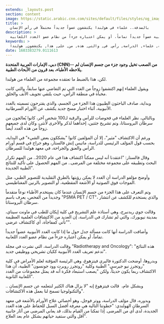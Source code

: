 ```yaml
--- 
extends: _layouts.post 
section: content 
image: https://static.arabic.cnn.com/sites/default/files/styles/og_image_v1/public/2020/10/22/images/download.jpeg?itok=RCewyszK 
title: > 
  بالصدفة.. علماء في هولندا يكتشفون عضواً جديداً محتملاً في رأس الإنسان 
description: > 
  ويقول العلماء إنهم اكتشفوا زوجاً من الغدد التي تم التغاضي عنها سابقاً، والتي كانت مخبأة في منطقة الرأس، حيث يلتقي تجويف الأنف والحلق.وبالتالي، نظر العلماء في فحوصات للرأس والرقبة لـ100 شخص آخر، كانوا يُعالجون من سرطان البروستاتا، وتم تشريح جثتين، إحداهما لذكر والأخرى لأنثى، وكان لدى جميعهم زوجاً من هذه الغدد أيضاً.وقال فالستار: "اعتقدنا أنه ليس ممكناً اكتشاف هذا في عام 2020.. من المهم تكرار البحث وتطبيقه على مجموعة مختلفة من المرضى.. من المهم الحصول على تأكيد للنتائج الطبية الجديدة".وأوضح مؤلفو الدراسة أن الغدد لا يمكن رؤيتها بالطرق التقليدية للتصوير الطبي، مثل الموجات فوق الصوتية أو الأشعة المقطعية، أو التصوير بالرنين المغناطيسي.وأضافت الدراسة أنها كانت مسألة جدل حول ما إذا كانت الغدد الأنبوبية عضواً جديداً تماماً، أو يمكن اعتباره جزءاً من نظام عضو الغدد اللعابية. 
keywords: > 
  محتملا, أن, عضوا, الإنسان, الغدد, جديدا, كانت, بالصدفة, علماء, الدراسة, رأس, في, والتي, هذه, من, على, هذا, يكتشفون, هولندا 
date: 1603383279.0111613 
--- 
```

<div><p><strong>&#1583;&#1576;&#1610;&#1548; &#1575;&#1604;&#1573;&#1605;&#1575;&#1585;&#1575;&#1578; &#1575;&#1604;&#1593;&#1585;&#1576;&#1610;&#1577; &#1575;&#1604;&#1605;&#1578;&#1581;&#1583;&#1577; (CNN)-- &#1605;&#1606; &#1575;&#1604;&#1589;&#1593;&#1576; &#1578;&#1582;&#1610;&#1604; &#1608;&#1580;&#1608;&#1583; &#1580;&#1586;&#1569; &#1605;&#1606; &#1580;&#1587;&#1605; &#1575;&#1604;&#1573;&#1606;&#1587;&#1575;&#1606; &#1604;&#1605; &#1610;&#1604;&#1575;&#1581;&#1592;&#1607; &#1575;&#1604;&#1571;&#1591;&#1576;&#1575;&#1569;&#1548; &#1576;&#1593;&#1583; &#1602;&#1585;&#1608;&#1606; &#1605;&#1606; &#1575;&#1604;&#1571;&#1576;&#1581;&#1575;&#1579; &#1575;&#1604;&#1591;&#1576;&#1610;&#1577;.</strong></p>&#13;
&#13;
<p>&#1604;&#1603;&#1606;&#1548; &#1607;&#1584;&#1575; &#1576;&#1575;&#1604;&#1590;&#1576;&#1591; &#1605;&#1575; &#1578;&#1593;&#1578;&#1602;&#1583;&#1607; &#1605;&#1580;&#1605;&#1608;&#1593;&#1577; &#1605;&#1606; &#1575;&#1604;&#1593;&#1604;&#1605;&#1575;&#1569; &#1605;&#1606; &#1607;&#1608;&#1604;&#1606;&#1583;&#1575;.</p>&#13;
&#13;
<p>&#1608;&#1610;&#1602;&#1608;&#1604; &#1575;&#1604;&#1593;&#1604;&#1605;&#1575;&#1569; &#1573;&#1606;&#1607;&#1605; &#1575;&#1603;&#1578;&#1588;&#1601;&#1608;&#1575; &#1586;&#1608;&#1580;&#1575;&#1611; &#1605;&#1606; &#1575;&#1604;&#1594;&#1583;&#1583; &#1575;&#1604;&#1578;&#1610; &#1578;&#1605; &#1575;&#1604;&#1578;&#1594;&#1575;&#1590;&#1610; &#1593;&#1606;&#1607;&#1575; &#1587;&#1575;&#1576;&#1602;&#1575;&#1611;&#1548; &#1608;&#1575;&#1604;&#1578;&#1610; &#1603;&#1575;&#1606;&#1578; &#1605;&#1582;&#1576;&#1571;&#1577; &#1601;&#1610; &#1605;&#1606;&#1591;&#1602;&#1577; &#1575;&#1604;&#1585;&#1571;&#1587;&#1548; &#1581;&#1610;&#1579; &#1610;&#1604;&#1578;&#1602;&#1610; &#1578;&#1580;&#1608;&#1610;&#1601; &#1575;&#1604;&#1571;&#1606;&#1601; &#1608;&#1575;&#1604;&#1581;&#1604;&#1602;.</p>&#13;
&#13;
<p>&#1608;&#1576;&#1583;&#1575;&#1610;&#1577;&#1548; &#1589;&#1575;&#1583;&#1601; &#1575;&#1604;&#1576;&#1575;&#1581;&#1579;&#1608;&#1606; &#1575;&#1604;&#1591;&#1576;&#1610;&#1608;&#1606; &#1607;&#1584;&#1575; &#1575;&#1604;&#1580;&#1586;&#1569; &#1605;&#1606; &#1575;&#1604;&#1580;&#1587;&#1605;&#1548; &#1608;&#1575;&#1604;&#1584;&#1610; &#1610;&#1602;&#1578;&#1585;&#1581;&#1608;&#1606; &#1578;&#1587;&#1605;&#1610;&#1578;&#1607; &#1576;&#1575;&#1604;&#1594;&#1583;&#1583; &#1575;&#1604;&#1571;&#1606;&#1576;&#1608;&#1576;&#1610;&#1577;&#1548; &#1571;&#1579;&#1606;&#1575;&#1569; &#1575;&#1582;&#1578;&#1576;&#1575;&#1585; &#1605;&#1587;&#1581; &#1580;&#1583;&#1610;&#1583; &#1610;&#1603;&#1588;&#1601; &#1593;&#1606; &#1575;&#1604;&#1571;&#1608;&#1585;&#1575;&#1605; &#1575;&#1604;&#1587;&#1585;&#1591;&#1575;&#1606;&#1610;&#1577;.</p>&#13;
&#13;
<p>&#1608;&#1576;&#1575;&#1604;&#1578;&#1575;&#1604;&#1610;&#1548; &#1606;&#1592;&#1585; &#1575;&#1604;&#1593;&#1604;&#1605;&#1575;&#1569; &#1601;&#1610; &#1601;&#1581;&#1608;&#1589;&#1575;&#1578; &#1604;&#1604;&#1585;&#1571;&#1587; &#1608;&#1575;&#1604;&#1585;&#1602;&#1576;&#1577; &#1604;&#1600;100 &#1588;&#1582;&#1589; &#1570;&#1582;&#1585;&#1548; &#1603;&#1575;&#1606;&#1608;&#1575; &#1610;&#1615;&#1593;&#1575;&#1604;&#1580;&#1608;&#1606; &#1605;&#1606; &#1587;&#1585;&#1591;&#1575;&#1606; &#1575;&#1604;&#1576;&#1585;&#1608;&#1587;&#1578;&#1575;&#1578;&#1575;&#1548; &#1608;&#1578;&#1605; &#1578;&#1588;&#1585;&#1610;&#1581; &#1580;&#1579;&#1578;&#1610;&#1606;&#1548; &#1573;&#1581;&#1583;&#1575;&#1607;&#1605;&#1575; &#1604;&#1584;&#1603;&#1585; &#1608;&#1575;&#1604;&#1571;&#1582;&#1585;&#1609; &#1604;&#1571;&#1606;&#1579;&#1609;&#1548; &#1608;&#1603;&#1575;&#1606; &#1604;&#1583;&#1609; &#1580;&#1605;&#1610;&#1593;&#1607;&#1605; &#1586;&#1608;&#1580;&#1575;&#1611; &#1605;&#1606; &#1607;&#1584;&#1607; &#1575;&#1604;&#1594;&#1583;&#1583; &#1571;&#1610;&#1590;&#1575;&#1611;.</p>&#13;
&#13;
<p>&#1608;&#1585;&#1594;&#1605; &#1571;&#1606; &#1575;&#1604;&#1575;&#1603;&#1578;&#1588;&#1575;&#1601; "&#1605;&#1579;&#1610;&#1585;"&#1548; &#1573;&#1604;&#1575; &#1571;&#1606; &#1575;&#1604;&#1605;&#1572;&#1604;&#1601;&#1610;&#1606; &#1603;&#1575;&#1606;&#1608;&#1575; "&#1610;&#1588;&#1603;&#1603;&#1608;&#1606; &#1576;&#1593;&#1590; &#1575;&#1604;&#1588;&#1610;&#1569;" &#1601;&#1610; &#1575;&#1604;&#1576;&#1583;&#1575;&#1610;&#1577;&#1548; &#1576;&#1581;&#1587;&#1576; &#1602;&#1608;&#1604; &#1575;&#1604;&#1605;&#1572;&#1604;&#1601; &#1575;&#1604;&#1585;&#1574;&#1610;&#1587;&#1610; &#1604;&#1604;&#1583;&#1585;&#1575;&#1587;&#1577;&#1548; &#1605;&#1575;&#1578;&#1610;&#1587; &#1573;&#1578;&#1588; &#1601;&#1575;&#1604;&#1587;&#1578;&#1575;&#1585;&#1548; &#1608;&#1607;&#1608; &#1580;&#1585;&#1575;&#1581; &#1601;&#1610; &#1602;&#1587;&#1605; &#1571;&#1608;&#1585;&#1575;&#1605; &#1575;&#1604;&#1585;&#1571;&#1587; &#1608;&#1575;&#1604;&#1593;&#1606;&#1602; &#1608;&#1575;&#1604;&#1580;&#1585;&#1575;&#1581;&#1577;&#1548; &#1601;&#1610; &#1605;&#1593;&#1607;&#1583; &#1607;&#1608;&#1604;&#1606;&#1583;&#1575; &#1604;&#1604;&#1587;&#1585;&#1591;&#1575;&#1606;.</p>&#13;
&#13;
<p>&#1608;&#1602;&#1575;&#1604; &#1601;&#1575;&#1604;&#1587;&#1578;&#1575;&#1585;: "&#1575;&#1593;&#1578;&#1602;&#1583;&#1606;&#1575; &#1571;&#1606;&#1607; &#1604;&#1610;&#1587; &#1605;&#1605;&#1603;&#1606;&#1575;&#1611; &#1575;&#1603;&#1578;&#1588;&#1575;&#1601; &#1607;&#1584;&#1575; &#1601;&#1610; &#1593;&#1575;&#1605; 2020.. &#1605;&#1606; &#1575;&#1604;&#1605;&#1607;&#1605; &#1578;&#1603;&#1585;&#1575;&#1585; &#1575;&#1604;&#1576;&#1581;&#1579; &#1608;&#1578;&#1591;&#1576;&#1610;&#1602;&#1607; &#1593;&#1604;&#1609; &#1605;&#1580;&#1605;&#1608;&#1593;&#1577; &#1605;&#1582;&#1578;&#1604;&#1601;&#1577; &#1605;&#1606; &#1575;&#1604;&#1605;&#1585;&#1590;&#1609;.. &#1605;&#1606; &#1575;&#1604;&#1605;&#1607;&#1605; &#1575;&#1604;&#1581;&#1589;&#1608;&#1604; &#1593;&#1604;&#1609; &#1578;&#1571;&#1603;&#1610;&#1583; &#1604;&#1604;&#1606;&#1578;&#1575;&#1574;&#1580; &#1575;&#1604;&#1591;&#1576;&#1610;&#1577; &#1575;&#1604;&#1580;&#1583;&#1610;&#1583;&#1577;".</p>&#13;
&#13;
<p>&#1608;&#1571;&#1608;&#1590;&#1581; &#1605;&#1572;&#1604;&#1601;&#1608; &#1575;&#1604;&#1583;&#1585;&#1575;&#1587;&#1577; &#1571;&#1606; &#1575;&#1604;&#1594;&#1583;&#1583; &#1604;&#1575; &#1610;&#1605;&#1603;&#1606; &#1585;&#1572;&#1610;&#1578;&#1607;&#1575; &#1576;&#1575;&#1604;&#1591;&#1585;&#1602; &#1575;&#1604;&#1578;&#1602;&#1604;&#1610;&#1583;&#1610;&#1577; &#1604;&#1604;&#1578;&#1589;&#1608;&#1610;&#1585; &#1575;&#1604;&#1591;&#1576;&#1610;&#1548; &#1605;&#1579;&#1604; &#1575;&#1604;&#1605;&#1608;&#1580;&#1575;&#1578; &#1601;&#1608;&#1602; &#1575;&#1604;&#1589;&#1608;&#1578;&#1610;&#1577; &#1571;&#1608; &#1575;&#1604;&#1571;&#1588;&#1593;&#1577; &#1575;&#1604;&#1605;&#1602;&#1591;&#1593;&#1610;&#1577;&#1548; &#1571;&#1608; &#1575;&#1604;&#1578;&#1589;&#1608;&#1610;&#1585; &#1576;&#1575;&#1604;&#1585;&#1606;&#1610;&#1606; &#1575;&#1604;&#1605;&#1594;&#1606;&#1575;&#1591;&#1610;&#1587;&#1610;.</p>&#13;
&#13;
<p>&#1608;&#1578;&#1605; &#1575;&#1604;&#1578;&#1593;&#1585;&#1601; &#1593;&#1604;&#1609; &#1607;&#1584;&#1575; &#1575;&#1604;&#1580;&#1586;&#1569; &#1605;&#1606; &#1580;&#1587;&#1605; &#1575;&#1604;&#1573;&#1606;&#1587;&#1575;&#1606; &#1593;&#1606;&#1583;&#1605;&#1575; &#1603;&#1575;&#1606; &#1610;&#1587;&#1578;&#1582;&#1583;&#1605; &#1575;&#1604;&#1571;&#1591;&#1576;&#1575;&#1569; &#1606;&#1608;&#1593;&#1575;&#1611; &#1605;&#1578;&#1602;&#1583;&#1605;&#1575;&#1611; &#1608;&#1580;&#1583;&#1610;&#1583;&#1575;&#1611; &#1605;&#1606; &#1575;&#1604;&#1601;&#1581;&#1589;&#1548; &#1610;&#1593;&#1585;&#1601; &#1576;&#1575;&#1587;&#1605; "PSMA PET / CT"&#1548; &#1608;&#1575;&#1604;&#1584;&#1610; &#1610;&#1587;&#1578;&#1582;&#1583;&#1605; &#1604;&#1604;&#1603;&#1588;&#1601; &#1593;&#1606; &#1575;&#1606;&#1578;&#1588;&#1575;&#1585; &#1587;&#1585;&#1591;&#1575;&#1606; &#1575;&#1604;&#1576;&#1585;&#1608;&#1587;&#1578;&#1575;&#1578;&#1575;.</p>&#13;
&#13;
<p>&#1608;&#1602;&#1575;&#1604;&#1578; &#1580;&#1608;&#1610; &#1585;&#1610;&#1583;&#1606;&#1576;&#1585;&#1580;&#1548; &#1608;&#1607;&#1610; &#1571;&#1587;&#1578;&#1575;&#1584;&#1577; &#1593;&#1604;&#1605; &#1575;&#1604;&#1578;&#1588;&#1585;&#1610;&#1581; &#1601;&#1610; &#1603;&#1604;&#1610;&#1577; &#1573;&#1610;&#1603;&#1575;&#1606; &#1604;&#1604;&#1591;&#1576; &#1601;&#1610; &#1605;&#1575;&#1608;&#1606;&#1578; &#1587;&#1610;&#1606;&#1575;&#1610;&#1548; &#1576;&#1605;&#1583;&#1610;&#1606;&#1577; &#1606;&#1610;&#1608;&#1610;&#1608;&#1585;&#1603;&#1548; &#1608;&#1575;&#1604;&#1578;&#1610; &#1604;&#1605; &#1578;&#1588;&#1575;&#1585;&#1603; &#1601;&#1610; &#1575;&#1604;&#1583;&#1585;&#1575;&#1587;&#1577;&#1548; &#1573;&#1606; &#1575;&#1604;&#1593;&#1583;&#1610;&#1583; &#1605;&#1606; &#1575;&#1604;&#1575;&#1603;&#1578;&#1588;&#1575;&#1601;&#1575;&#1578; &#1575;&#1604;&#1593;&#1604;&#1605;&#1610;&#1577; &#1575;&#1604;&#1593;&#1592;&#1610;&#1605;&#1577; "&#1578;&#1571;&#1578;&#1610; &#1603;&#1605;&#1601;&#1575;&#1580;&#1571;&#1577;&#1548; &#1571;&#1610; &#1603;&#1575;&#1603;&#1578;&#1588;&#1575;&#1601; &#1593;&#1585;&#1590;&#1610;".</p>&#13;
&#13;
<p>&#1608;&#1571;&#1590;&#1575;&#1601;&#1578; &#1575;&#1604;&#1583;&#1585;&#1575;&#1587;&#1577; &#1571;&#1606;&#1607;&#1575; &#1603;&#1575;&#1606;&#1578; &#1605;&#1587;&#1571;&#1604;&#1577; &#1580;&#1583;&#1604; &#1581;&#1608;&#1604; &#1605;&#1575; &#1573;&#1584;&#1575; &#1603;&#1575;&#1606;&#1578; &#1575;&#1604;&#1594;&#1583;&#1583; &#1575;&#1604;&#1571;&#1606;&#1576;&#1608;&#1576;&#1610;&#1577; &#1593;&#1590;&#1608;&#1575;&#1611; &#1580;&#1583;&#1610;&#1583;&#1575;&#1611; &#1578;&#1605;&#1575;&#1605;&#1575;&#1611;&#1548; &#1571;&#1608; &#1610;&#1605;&#1603;&#1606; &#1575;&#1593;&#1578;&#1576;&#1575;&#1585;&#1607; &#1580;&#1586;&#1569;&#1575;&#1611; &#1605;&#1606; &#1606;&#1592;&#1575;&#1605; &#1593;&#1590;&#1608; &#1575;&#1604;&#1594;&#1583;&#1583; &#1575;&#1604;&#1604;&#1593;&#1575;&#1576;&#1610;&#1577;.</p>&#13;
&#13;
<p>&#1608;&#1602;&#1575;&#1604;&#1578; &#1575;&#1604;&#1583;&#1585;&#1575;&#1587;&#1577;&#1548; &#1575;&#1604;&#1578;&#1610; &#1606;&#1588;&#1585;&#1578; &#1601;&#1610; &#1605;&#1580;&#1604;&#1577; "Radiotherapy and Oncology": "&#1607;&#1584;&#1607; &#1575;&#1604;&#1606;&#1578;&#1575;&#1574;&#1580; &#1578;&#1583;&#1593;&#1605; &#1578;&#1593;&#1585;&#1610;&#1601; &#1575;&#1604;&#1594;&#1583;&#1583; &#1575;&#1604;&#1571;&#1606;&#1576;&#1608;&#1576;&#1610;&#1577; &#1603;&#1603;&#1610;&#1575;&#1606; &#1578;&#1588;&#1585;&#1610;&#1581;&#1610; &#1608;&#1608;&#1592;&#1610;&#1601;&#1610; &#1580;&#1583;&#1610;&#1583;".</p>&#13;
&#13;
<p>&#1608;&#1576;&#1583;&#1585;&#1608;&#1607;&#1575;&#1548; &#1571;&#1608;&#1590;&#1581;&#1578; &#1575;&#1604;&#1583;&#1603;&#1578;&#1608;&#1585;&#1577; &#1601;&#1575;&#1604;&#1610;&#1585;&#1610; &#1601;&#1610;&#1578;&#1586;&#1607;&#1608;&#1594;&#1548; &#1608;&#1607;&#1610; &#1575;&#1604;&#1585;&#1574;&#1610;&#1587;&#1577; &#1575;&#1604;&#1605;&#1572;&#1602;&#1578;&#1577; &#1604;&#1593;&#1604;&#1605; &#1575;&#1604;&#1571;&#1605;&#1585;&#1575;&#1590; &#1601;&#1610; &#1603;&#1604;&#1610;&#1577; "&#1585;&#1608;&#1578;&#1580;&#1585;&#1586; &#1606;&#1610;&#1608; &#1580;&#1610;&#1585;&#1587;&#1610;" &#1575;&#1604;&#1591;&#1576;&#1610;&#1577; &#1608;&#1603;&#1604;&#1610;&#1577; "&#1585;&#1608;&#1578;&#1580;&#1585;&#1586; &#1585;&#1608;&#1576;&#1585;&#1578; &#1608;&#1608;&#1583; &#1580;&#1608;&#1606;&#1587;&#1608;&#1606;" &#1575;&#1604;&#1591;&#1576;&#1610;&#1577;&#1548; &#1571;&#1606; &#1607;&#1584;&#1575; &#1575;&#1604;&#1575;&#1603;&#1578;&#1588;&#1575;&#1601; &#1585;&#1576;&#1605;&#1575; &#1610;&#1603;&#1608;&#1606; &#1581;&#1583;&#1610;&#1579;&#1575;&#1611;&#1548; &#1608;&#1604;&#1603;&#1606; "&#1610;&#1589;&#1593;&#1576; &#1575;&#1587;&#1578;&#1576;&#1593;&#1575;&#1583; &#1601;&#1603;&#1585;&#1577; &#1571;&#1606;&#1607;&#160;&#1602;&#1583; &#1610;&#1605;&#1579;&#1604;&#160;&#1605;&#1580;&#1605;&#1608;&#1593;&#1575;&#1578; &#1605;&#1606; &#1575;&#1604;&#1594;&#1583;&#1583; &#1575;&#1604;&#1604;&#1593;&#1575;&#1576;&#1610;&#1577; &#1575;&#1604;&#1579;&#1575;&#1606;&#1608;&#1610;&#1577;".</p>&#13;
&#13;
<p>&#1608;&#1576;&#1588;&#1603;&#1604; &#1593;&#1575;&#1605;&#1548;&#160; &#1602;&#1575;&#1604;&#1578; &#1601;&#1610;&#1578;&#1586;&#1607;&#1608;&#1594; &#1573;&#1606;&#1607; "&#1604;&#1575; &#1610;&#1586;&#1575;&#1604; &#1607;&#1606;&#1575;&#1603; &#1575;&#1604;&#1603;&#1579;&#1610;&#1585; &#1604;&#1606;&#1578;&#1593;&#1604;&#1605;&#1607; &#1593;&#1606; &#1580;&#1587;&#1605; &#1575;&#1604;&#1573;&#1606;&#1587;&#1575;&#1606; .. &#1608;&#1575;&#1604;&#1578;&#1603;&#1606;&#1608;&#1604;&#1608;&#1580;&#1610;&#1575; &#1578;&#1587;&#1605;&#1581; &#1604;&#1606;&#1575; &#1576;&#1593;&#1605;&#1604; &#1607;&#1584;&#1607; &#1575;&#1604;&#1575;&#1603;&#1578;&#1588;&#1575;&#1601;&#1575;&#1578;".</p>&#13;
&#13;
<p>&#1608;&#1576;&#1583;&#1608;&#1585;&#1607;&#1548; &#1602;&#1575;&#1604; &#1605;&#1572;&#1604;&#1601; &#1575;&#1604;&#1583;&#1585;&#1575;&#1587;&#1577;&#1548; &#1608;&#1608;&#1578;&#1585; &#1601;&#1608;&#1580;&#1604;&#1548; &#1608;&#1607;&#1608; &#1571;&#1582;&#1589;&#1575;&#1574;&#1610; &#1593;&#1604;&#1575;&#1580; &#1575;&#1604;&#1571;&#1608;&#1585;&#1575;&#1605; &#1576;&#1575;&#1604;&#1571;&#1588;&#1593;&#1577; &#1601;&#1610; &#1605;&#1593;&#1607;&#1583; &#1575;&#1604;&#1587;&#1585;&#1591;&#1575;&#1606; &#1575;&#1604;&#1607;&#1608;&#1604;&#1606;&#1583;&#1610;: "&#1582;&#1591;&#1608;&#1578;&#1606;&#1575; &#1575;&#1604;&#1578;&#1575;&#1604;&#1610;&#1577; &#1607;&#1610; &#1605;&#1593;&#1585;&#1601;&#1577; &#1571;&#1601;&#1590;&#1604; &#1575;&#1604;&#1587;&#1576;&#1604; &#1604;&#1604;&#1581;&#1601;&#1575;&#1592; &#1593;&#1604;&#1609; &#1607;&#1584;&#1607; &#1575;&#1604;&#1594;&#1583;&#1583; &#1575;&#1604;&#1580;&#1583;&#1610;&#1583;&#1577;&#1548; &#1604;&#1583;&#1609; &#1571;&#1610; &#1605;&#1606; &#1575;&#1604;&#1605;&#1585;&#1590;&#1609;. &#1573;&#1584;&#1575; &#1578;&#1605;&#1603;&#1606;&#1575; &#1605;&#1606; &#1575;&#1604;&#1602;&#1610;&#1575;&#1605; &#1576;&#1584;&#1604;&#1603;&#1548; &#1602;&#1583; &#1610;&#1593;&#1575;&#1606;&#1610; &#1575;&#1604;&#1605;&#1585;&#1590;&#1609; &#1605;&#1606; &#1570;&#1579;&#1575;&#1585; &#1580;&#1575;&#1606;&#1576;&#1610;&#1577; &#1571;&#1602;&#1604; &#1608;&#1575;&#1604;&#1578;&#1610; &#1587;&#1578;&#1601;&#1610;&#1583; &#1581;&#1610;&#1575;&#1578;&#1607;&#1605; &#1576;&#1588;&#1603;&#1604; &#1593;&#1575;&#1605; &#1576;&#1593;&#1583; &#1575;&#1604;&#1593;&#1604;&#1575;&#1580;".</p>&#13;
&#13;
&#13;
&#13;</div>